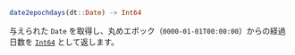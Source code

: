 ```julia
date2epochdays(dt::Date) -> Int64
```

与えられた `Date` を取得し、丸めエポック（`0000-01-01T00:00:00`）からの経過日数を [`Int64`](@ref) として返します。
